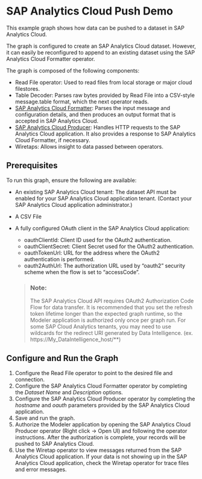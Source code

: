 <!-- loio6e727c17354340669a72dee90d1ef4df -->

# SAP Analytics Cloud Push Demo

This example graph shows how data can be pushed to a dataset in SAP Analytics Cloud.



The graph is configured to create an SAP Analytics Cloud dataset. However, it can easily be reconfigured to append to an existing dataset using the SAP Analytics Cloud Formatter operator.

The graph is composed of the following components:

-   Read File operator: Used to read files from local storage or major cloud filestores.
-   Table Decoder: Parses raw bytes provided by Read File into a CSV-style message.table format, which the next operator reads.
-   [SAP Analytics Cloud Formatter](../data-intelligence-operators/sap-analytics-cloud-formatter-773374a.md): Parses the input message and configuration details, and then produces an output format that is accepted in SAP Analytics Cloud.
-   [SAP Analytics Cloud Producer](../data-intelligence-operators/sap-analytics-cloud-producer-e4d7cf6.md): Handles HTTP requests to the SAP Analytics Cloud application. It also provides a response to SAP Analytics Cloud Formatter, if necessary.
-   Wiretaps: Allows insight to data passed between operators.



<a name="loio6e727c17354340669a72dee90d1ef4df__section_p4j_ps3_zhb"/>

## Prerequisites

To run this graph, ensure the following are available:

-   An existing SAP Analytics Cloud tenant: The dataset API must be enabled for your SAP Analytics Cloud application tenant. \(Contact your SAP Analytics Cloud application administrator.\)
-   A CSV File
-   A fully configured OAuth client in the SAP Analytics Cloud application:

    -   oauthClientId: Client ID used for the OAuth2 authentication.
    -   oauthClientSecret: Client Secret used for the OAuth2 authentication.
    -   oauthTokenUrl: URL for the address where the OAuth2 authentication is performed.
    -   oauth2AuthUrl: The authorization URL used by “oauth2” security scheme when the flow is set to “accessCode”.

    > ### Note:  
    > The SAP Analytics Cloud API requires OAuth2 Authorization Code Flow for data transfer. It is recommended that you set the refresh token lifetime longer than the expected graph runtime, so the Modeler application is authorized only once per graph run. For some SAP Cloud Analytics tenants, you may need to use wildcards for the redirect URI generated by Data Intelligence. \(ex. https://My\_DataIntelligence\_host/\*\*\)




<a name="loio6e727c17354340669a72dee90d1ef4df__section_ehg_fv3_zhb"/>

## Configure and Run the Graph

1.  Configure the Read File operator to point to the desired file and connection.
2.  Configure the SAP Analytics Cloud Formatter operator by completing the *Dataset Name* and *Description* options.
3.  Configure the SAP Analytics Cloud Producer operator by completing the *hostname* and *oauth* parameters provided by the SAP Analytics Cloud application.
4.  Save and run the graph.
5.  Authorize the Modeler application by opening the SAP Analytics Cloud Producer operator \(Right click -\> Open UI\) and following the operator instructions. After the authorization is complete, your records will be pushed to SAP Analytics Cloud.
6.  Use the Wiretap operator to view messages returned from the SAP Analytics Cloud application. If your data is not showing up in the SAP Analytics Cloud application, check the Wiretap operator for trace files and error messages.

